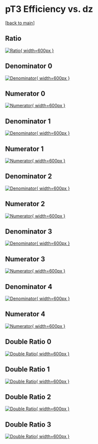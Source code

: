 # pT3 Efficiency vs. dz

[[back to main](./)]



## Ratio

[![Ratio](../mtv/var/pT3_xtr_0_-1_eff_dz.png){ width=600px }](../mtv/var/pT3_xtr_0_-1_eff_dz.pdf)

## Denominator 0

[![Denominator](../mtv/den/pT3_xtr_0_-1_eff_dz_den0.png){ width=600px }](../mtv/den/pT3_xtr_0_-1_eff_dz_den0.pdf)

## Numerator 0

[![Numerator](../mtv/num/pT3_xtr_0_-1_eff_dz_num0.png){ width=600px }](../mtv/num/pT3_xtr_0_-1_eff_dz_num0.pdf)

## Denominator 1

[![Denominator](../mtv/den/pT3_xtr_0_-1_eff_dz_den1.png){ width=600px }](../mtv/den/pT3_xtr_0_-1_eff_dz_den1.pdf)

## Numerator 1

[![Numerator](../mtv/num/pT3_xtr_0_-1_eff_dz_num1.png){ width=600px }](../mtv/num/pT3_xtr_0_-1_eff_dz_num1.pdf)

## Denominator 2

[![Denominator](../mtv/den/pT3_xtr_0_-1_eff_dz_den2.png){ width=600px }](../mtv/den/pT3_xtr_0_-1_eff_dz_den2.pdf)

## Numerator 2

[![Numerator](../mtv/num/pT3_xtr_0_-1_eff_dz_num2.png){ width=600px }](../mtv/num/pT3_xtr_0_-1_eff_dz_num2.pdf)

## Denominator 3

[![Denominator](../mtv/den/pT3_xtr_0_-1_eff_dz_den3.png){ width=600px }](../mtv/den/pT3_xtr_0_-1_eff_dz_den3.pdf)

## Numerator 3

[![Numerator](../mtv/num/pT3_xtr_0_-1_eff_dz_num3.png){ width=600px }](../mtv/num/pT3_xtr_0_-1_eff_dz_num3.pdf)

## Denominator 4

[![Denominator](../mtv/den/pT3_xtr_0_-1_eff_dz_den4.png){ width=600px }](../mtv/den/pT3_xtr_0_-1_eff_dz_den4.pdf)

## Numerator 4

[![Numerator](../mtv/num/pT3_xtr_0_-1_eff_dz_num4.png){ width=600px }](../mtv/num/pT3_xtr_0_-1_eff_dz_num4.pdf)

## Double Ratio 0

[![Double Ratio](../mtv/ratio/pT3_xtr_0_-1_eff_dz_ratio0.png){ width=600px }](../mtv/ratio/pT3_xtr_0_-1_eff_dz_ratio0.pdf)

## Double Ratio 1

[![Double Ratio](../mtv/ratio/pT3_xtr_0_-1_eff_dz_ratio1.png){ width=600px }](../mtv/ratio/pT3_xtr_0_-1_eff_dz_ratio1.pdf)

## Double Ratio 2

[![Double Ratio](../mtv/ratio/pT3_xtr_0_-1_eff_dz_ratio2.png){ width=600px }](../mtv/ratio/pT3_xtr_0_-1_eff_dz_ratio2.pdf)

## Double Ratio 3

[![Double Ratio](../mtv/ratio/pT3_xtr_0_-1_eff_dz_ratio3.png){ width=600px }](../mtv/ratio/pT3_xtr_0_-1_eff_dz_ratio3.pdf)

